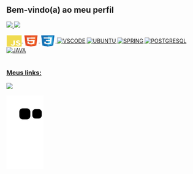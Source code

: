 ## Bem-vindo(a) ao meu perfil

 <div>
   <a href="https://github.com/DaviFmelo">
   <img height="180em" src="https://github-readme-stats.vercel.app/api?username=DaviFmelo&show_icons=true&theme=tokyonight&include_all_commits=true&count_private=true"/>
   <img height="180em" src="https://github-readme-stats.vercel.app/api/top-langs/?username=DaviFmelo&layout=compact&langs_count=6&theme=tokyonight"/>

</div>
<div style="display: inline_block"><br>
  <img align="center" alt="Js" height="30" width="40" src="https://raw.githubusercontent.com/devicons/devicon/master/icons/javascript/javascript-plain.svg">
  <img align="center" alt="HTML" height="30" width="40" src="https://raw.githubusercontent.com/devicons/devicon/master/icons/html5/html5-original.svg">
  <img align="center" alt="CSS" height="30" width="40" src="https://raw.githubusercontent.com/devicons/devicon/master/icons/css3/css3-original.svg">
  <img align="center" alt="VSCODE" height="30" width="40 "src="https://cdn.jsdelivr.net/gh/devicons/devicon/icons/vscode/vscode-original.svg">
  <img  align="center" alt="UBUNTU" height="30" width="40 src="https://cdn.jsdelivr.net/gh/devicons/devicon/icons/ubuntu/ubuntu-plain-wordmark.svg">
  <img align="center" alt="SPRING" height="30" width="40 src="https://cdn.jsdelivr.net/gh/devicons/devicon/icons/spring/spring-original-wordmark.svg">
  <img align="center" alt="POSTGRESQL" height="30" width="40 src="https://cdn.jsdelivr.net/gh/devicons/devicon/icons/postgresql/postgresql-original-wordmark.svg">
  <img align="center" alt="JAVA" height="30" width="40 src="https://cdn.jsdelivr.net/gh/devicons/devicon/icons/java/java-original-wordmark.svg">
</div>
 
 <br>
 
  ### Meus links:
 
<div> 
<a href="https://www.linkedin.com/in/davi-frança-42a9a824b/" target="_blank"><img src="https://img.shields.io/badge/-LinkedIn-%230077B5?style=for-the-badge&logo=linkedin&logoColor=white" target="_blank"></a> 
 
  ![Snake animation](https://github.com/DaviFmelo/DaviFmelo/blob/output/github-contribution-grid-snake.svg)

</div>
